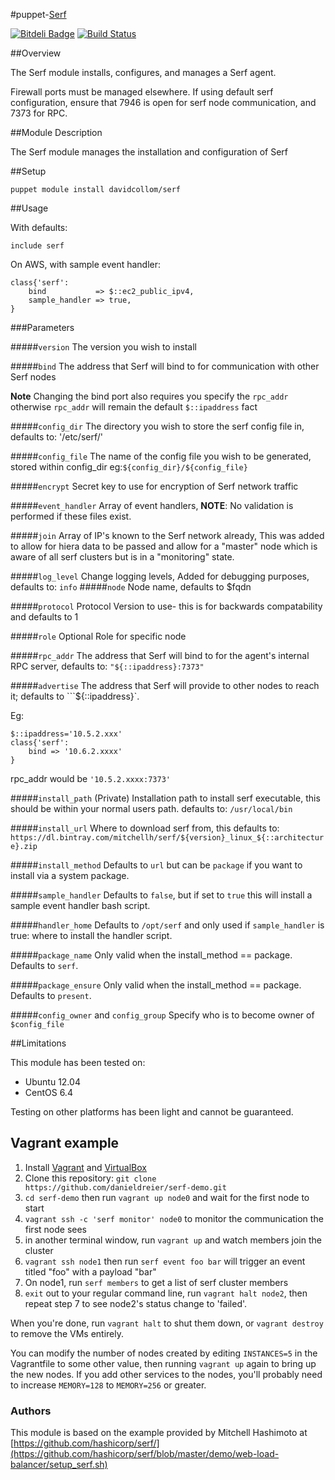 #puppet-[Serf](http://www.serfdom.io)

[![Bitdeli Badge](https://d2weczhvl823v0.cloudfront.net/davidcollom/puppet-serf/trend.png)](https://bitdeli.com/free "Bitdeli Badge")
[![Build Status](https://travis-ci.org/davidcollom/puppet-serf.png?branch=master)](https://travis-ci.org/davidcollom/puppet-serf)

##Overview

The Serf module installs, configures, and manages a Serf agent.

Firewall ports must be managed elsewhere.  If using default serf configuration, ensure that 7946 is open for serf node communication, and 7373 for RPC.


##Module Description

The Serf module manages the installation and configuration of Serf

##Setup
```puppet
puppet module install davidcollom/serf
```

##Usage

With defaults:
```puppet
include serf
```

On AWS, with sample event handler:
```puppet
class{'serf':
    bind           => $::ec2_public_ipv4,
    sample_handler => true,
}
```

###Parameters

#####`version`
The version you wish to install

#####`bind`
The address that Serf will bind to for communication with other Serf nodes

__Note__ Changing the bind port also requires you specify the `rpc_addr` otherwise `rpc_addr` will remain the default `$::ipaddress` fact

#####`config_dir`
The directory you wish to store the serf config file in, defaults to: '/etc/serf/'

#####`config_file`
The name of the config file you wish to be generated, stored within config_dir
eg:```${config_dir}/${config_file}```

#####`encrypt`
Secret key to use for encryption of Serf network traffic

#####`event_handler`
Array of event handlers, **NOTE**: No validation is performed if these files exist.

#####`join`
Array of IP's known to the Serf network already, This was added to allow for hiera data to be passed and allow for a "master" node which is aware of all serf clusters but is in a "monitoring" state.

#####`log_level`
Change logging levels, Added for debugging purposes, defaults to: ```info```
#####`node`
Node name, defaults to $fqdn

#####`protocol`
Protocol Version to use- this is for backwards compatability and defaults to 1

#####`role`
Optional Role for specific node

#####`rpc_addr`
The address that Serf will bind to for the agent's internal RPC server, defaults to: ```"${::ipaddress}:7373"```

#####`advertise`
The address that Serf will provide to other nodes to reach it; defaults to ```${::ipaddress}`.

Eg:
```
$::ipaddress='10.5.2.xxx'
class{'serf':
    bind => '10.6.2.xxxx'
}
```
rpc_addr would be ```'10.5.2.xxxx:7373'```


#####`install_path` (Private)
Installation path to install serf executable, this should be within your normal users path.
defaults to: ```/usr/local/bin```

#####`install_url`
Where to download serf from, this defaults to: ```https://dl.bintray.com/mitchellh/serf/${version}_linux_${::architecture}.zip```

#####`install_method`
Defaults to `url` but can be `package` if you want to install via a system package.

#####`sample_handler`
Defaults to `false`, but if set to `true` this will install a sample event handler bash script.

#####`handler_home`
Defaults to `/opt/serf` and only used if `sample_handler` is true: where to install the handler script.

#####`package_name`
Only valid when the install_method == package. Defaults to `serf`.

#####`package_ensure`
Only valid when the install_method == package. Defaults to `present`.

#####`config_owner` and `config_group`
Specify who is to become owner of ```$config_file```

##Limitations

This module has been tested on:

* Ubuntu 12.04
* CentOS 6.4

Testing on other platforms has been light and cannot be guaranteed.

## Vagrant example

1. Install [Vagrant](http://vagrantup.com) and [VirtualBox](http://virtualbox.org)
2. Clone this repository: `git clone https://github.com/danieldreier/serf-demo.git`
3. `cd serf-demo` then run `vagrant up node0` and wait for the first node to start
4. `vagrant ssh -c 'serf monitor' node0` to monitor the communication the first node sees
5. in another terminal window, run `vagrant up` and watch members join the cluster
6. `vagrant ssh node1` then run `serf event foo bar` will trigger an event titled "foo" with a payload "bar"
7. On node1, run `serf members` to get a list of serf cluster members
8. `exit` out to your regular command line, run `vagrant halt node2`, then repeat step 7 to see node2's status change to 'failed'.

When you're done, run `vagrant halt` to shut them down, or `vagrant destroy` to remove the VMs entirely.

You can modify the number of nodes created by editing `INSTANCES=5` in the Vagrantfile to some other value, then running `vagrant up` again to bring up the new nodes. If you add other services to the nodes, you'll probably need to increase `MEMORY=128` to `MEMORY=256` or greater.


### Authors


This module is based on the example provided by Mitchell Hashimoto at [https://github.com/hashicorp/serf/](https://github.com/hashicorp/serf/blob/master/demo/web-load-balancer/setup_serf.sh)
